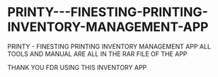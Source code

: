 # PRINTY---FINESTING-PRINTING-INVENTORY-MANAGEMENT-APP
PRINTY - FINESTING PRINTING INVENTORY MANAGEMENT APP
ALL TOOLS AND MANUAL ARE ALL IN THE RAR FILE OF THE APP 

THANK YOU FDR USING THIS INVENTORY APP
